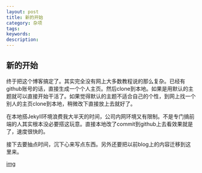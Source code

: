 ```yaml
---
layout: post
title: 新的开始
category: 杂项
tags: 
keywords: 
description: 
---
```


## 新的开始

终于把这个博客搞定了。其实完全没有网上大多数教程说的那么复杂。已经有github账号的话，直接生成一个个人主页。然后clone到本地。如果是用默认的主题就可以直接开始干活了。如果觉得默认的主题不适合自己的个性，到网上找一个别人的主页clone到本地，稍微改下直接放上去就好了。

在本地搭Jekyll环境浪费我大半天的时间，公司内网环境又有限制。不是专门搞前端的人其实根本没必要搭这玩意。直接本地改了commit到github上去看效果就是了，速度很快的。

接下去要抽点时间，沉下心来写点东西。另外还要把以前blog上的内容迁移到这里来。

[img](./asset/gavatar.png)